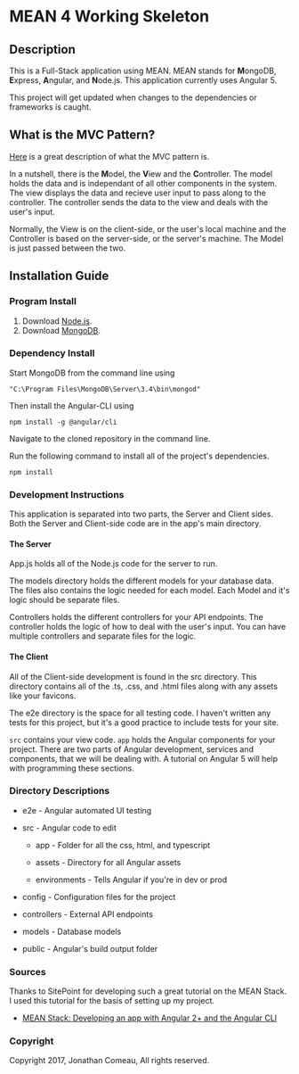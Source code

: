 # MEAN 4 Working Skeleton

## Description

This is a Full-Stack application using MEAN. MEAN stands for **M**ongoDB, **E**xpress, **A**ngular, and **N**ode.js. This application currently uses Angular 5.

This project will get updated when changes to the dependencies or frameworks is caught.

## What is the MVC Pattern?

[Here](https://www.tomdalling.com/blog/software-design/model-view-controller-explained/) is a great description of what the MVC pattern is.

In a nutshell, there is the **M**odel, the **V**iew and the **C**ontroller. The model holds the data and is independant of all other components in the system. The view displays the data and recieve user input to pass along to the controller. The controller sends the data to the view and deals with the user's input.

Normally, the View is on the client-side, or the user's local machine and the Controller is based on the server-side, or the server's machine. The Model is just passed between the two.

## Installation Guide

### Program Install

1. Download [Node.js](https://nodejs.org/).
1. Download [MongoDB](https://www.mongodb.com/download-center?jmp=nav#community).

### Dependency Install

Start MongoDB from the command line using

```Batchfile
"C:\Program Files\MongoDB\Server\3.4\bin\mongod"
```

Then install the Angular-CLI using

```Batchfile
npm install -g @angular/cli
```

Navigate to the cloned repository in the command line.

Run the following command to install all of the project's dependencies.

```Batchfile
npm install
```

### Development Instructions

This application is separated into two parts, the Server and Client sides. Both the Server and Client-side code are in 
the app's main directory. 

#### The Server

App.js holds all of the Node.js code for the server to run.

The models directory holds the different models for your database data. The files also contains the logic needed for each model. Each Model and it's logic should be separate files.

Controllers holds the different controllers for your API endpoints. The controller holds the logic of how to deal with the user's input. You can have multiple controllers and separate files for the logic.

#### The Client

All of the Client-side development is found in the src directory. This directory contains all of the .ts, .css, and .html files along with any assets like your favicons.

The e2e directory is the space for all testing code. I haven't written any tests for this project, but it's a good practice to include tests for your site.

```src``` contains your view code. ```app``` holds the Angular components for your project. There are two parts of Angular development, services and components, that we will be dealing with. A tutorial on Angular 5 will help with programming these sections.

### Directory Descriptions

* e2e - Angular automated UI testing

* src - Angular code to edit

  * app - Folder for all the css, html, and typescript

  * assets - Directory for all Angular assets

  * environments - Tells Angular if you're in dev or prod

* config - Configuration files for the project

* controllers - External API endpoints

* models - Database models

* public - Angular's build output folder

### Sources

Thanks to SitePoint for developing such a great tutorial on the MEAN Stack. I used this tutorial for the basis of setting up my project.

* [MEAN Stack: Developing an app with Angular 2+ and the Angular CLI](https://www.sitepoint.com/mean-stack-angular-2-angular-cli/)

### Copyright

Copyright 2017, Jonathan Comeau, All rights reserved.
